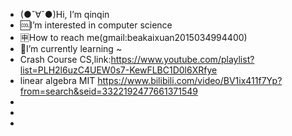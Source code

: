 - (●ˇ∀ˇ●)Hi, I’m qinqin
- 🆒I’m interested in computer science
- 🈸How to reach me(gmail:beakaixuan2015034994400)
- 🧡I’m currently learning ~
- Crash Course CS,link:https://www.youtube.com/playlist?list=PLH2l6uzC4UEW0s7-KewFLBC1D0l6XRfye
- linear algebra MIT https://www.bilibili.com/video/BV1ix411f7Yp?from=search&seid=3322192477661371549 
-         
- 
-



